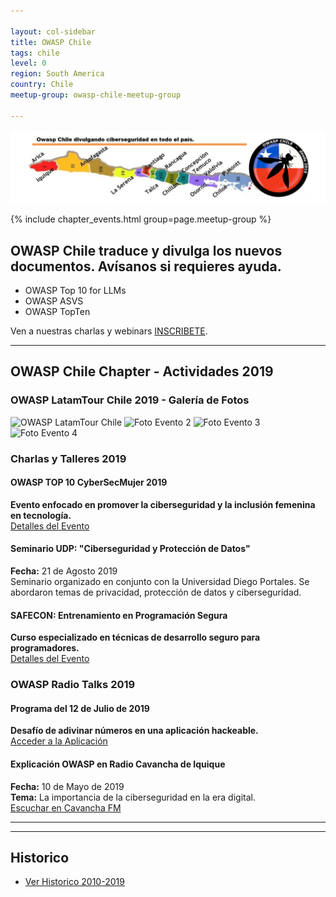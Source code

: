 ```yaml
---

layout: col-sidebar
title: OWASP Chile
tags: chile
level: 0
region: South America
country: Chile
meetup-group: owasp-chile-meetup-group

---
```




![img_20210520-164514](https://github.com/OWASP/www-chapter-chile/blob/master/assets/images/logo_20241015204526.png)


{% include chapter_events.html group=page.meetup-group %}



## OWASP Chile traduce y divulga los nuevos documentos. Avísanos si requieres ayuda.

- OWASP Top 10 for LLMs
- OWASP ASVS
- OWASP TopTen


Ven a nuestras charlas y webinars [INSCRIBETE](https://www.meetup.com/owasp-chile-meetup-group/).

---

## OWASP Chile Chapter - Actividades 2019

### OWASP LatamTour Chile 2019 - Galería de Fotos

![OWASP LatamTour Chile](https://owasp.org/www-chapter-chile/assets/images/Owaspmontt.jpg)
![Foto Evento 2](https://owasp.org/www-chapter-chile/assets/images/Foto_UTA.jpg)
![Foto Evento 3](https://owasp.org/www-chapter-chile/assets/images/Foto_UST.jpg)
![Foto Evento 4](https://owasp.org/www-chapter-chile/assets/images/Owaspiquique.jpg)

### Charlas y Talleres 2019

#### OWASP TOP 10 CyberSecMujer 2019  
**Evento enfocado en promover la ciberseguridad y la inclusión femenina en tecnología.**  
[Detalles del Evento](https://owasp.org/www-chapter-chile#TOP10_CyberSecMujer)

#### Seminario UDP: "Ciberseguridad y Protección de Datos"  
**Fecha:** 21 de Agosto 2019  
Seminario organizado en conjunto con la Universidad Diego Portales. Se abordaron temas de privacidad, protección de datos y ciberseguridad.

#### SAFECON: Entrenamiento en Programación Segura  
**Curso especializado en técnicas de desarrollo seguro para programadores.**  
[Detalles del Evento](https://owasp.org/www-chapter-chile#safeCON)

### OWASP Radio Talks 2019

#### Programa del 12 de Julio de 2019  
**Desafío de adivinar números en una aplicación hackeable.**  
[Acceder a la Aplicación](http://vicnum.ciphertechs.com/guessnum.html)

#### Explicación OWASP en Radio Cavancha de Iquique  
**Fecha:** 10 de Mayo de 2019  
**Tema:** La importancia de la ciberseguridad en la era digital.  
[Escuchar en Cavancha FM](https://es-la.facebook.com/cavanchafm107.7/)




---
---

## Historico

+ [Ver Historico 2010-2019](https://wiki.owasp.org/index.php/Chile#tab=Owasp-Chile)
